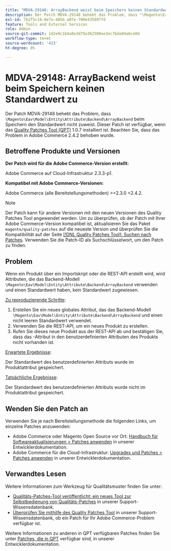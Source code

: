```yaml
---
title: "MDVA-29148: ArrayBackend weist beim Speichern keinen Standardwert zu."
description: Der Patch MDVA-29148 behebt das Problem, dass "\Magento\Eav\Model\Entity\Attribute\Backend\ArrayBackend"beim Speichern den Standardwert nicht zuweist. Dieser Patch ist verfügbar, wenn das [Quality Patches Tool (QPT)](/help/announcements/adobe-commerce-announcements/magento-quality-patches-released-new-tool-to-self-serve-quality-patches.md) 1.0.7 installiert ist. Beachten Sie, dass das Problem in Adobe Commerce 2.4.2 behoben wurde.
exl-id: 7b2f5c18-0e7a-485b-a07e-700e435697fd
feature: Tools and External Services
role: Admin
source-git-commit: 1d2e0c1b4a8e3d79a362500ee3ec7bde84a6ce0d
workflow-type: tm+mt
source-wordcount: '423'
ht-degree: 0%

---
```


# MDVA-29148: ArrayBackend weist beim Speichern keinen Standardwert zu

Der Patch MDVA-29148 behebt das Problem, dass `\Magento\Eav\Model\Entity\Attribute\Backend\ArrayBackend` beim Speichern den Standardwert nicht zuweist. Dieser Patch ist verfügbar, wenn das [Quality Patches Tool (QPT)](/help/announcements/adobe-commerce-announcements/magento-quality-patches-released-new-tool-to-self-serve-quality-patches.md) 1.0.7 installiert ist. Beachten Sie, dass das Problem in Adobe Commerce 2.4.2 behoben wurde.

## Betroffene Produkte und Versionen

**Der Patch wird für die Adobe Commerce-Version erstellt:**

Adobe Commerce auf Cloud-Infrastruktur 2.3.3-p1.

**Kompatibel mit Adobe Commerce-Versionen:**

Adobe Commerce (alle Bereitstellungsmethoden) >=2.3.0 &lt;2.4.2.

>[!NOTE]
>
>Der Patch kann für andere Versionen mit den neuen Versionen des Quality Patches Tool angewendet werden. Um zu überprüfen, ob der Patch mit Ihrer Adobe Commerce-Version kompatibel ist, aktualisieren Sie das Paket `magento/quality-patches` auf die neueste Version und überprüfen Sie die Kompatibilität auf der Seite [[!DNL Quality Patches Tool]: Suchen nach Patches](https://devdocs.magento.com/quality-patches/tool.html#patch-grid). Verwenden Sie die Patch-ID als Suchschlüsselwort, um den Patch zu finden.

## Problem

Wenn ein Produkt über ein Importskript oder die REST-API erstellt wird, wird Attributen, die das Backend-Modell `\Magento\Eav\Model\Entity\Attribute\Backend\ArrayBackend` verwenden und einen Standardwert haben, kein Standardwert zugewiesen.

<u>Zu reproduzierende Schritte</u>:

1. Erstellen Sie ein neues globales Attribut, das das Backend-Modell `\Magento\Eav\Model\Entity\Attribute\Backend\ArrayBackend` und einen nicht leeren Standardwert verwendet.
1. Verwenden Sie die REST-API, um ein neues Produkt zu erstellen.
1. Rufen Sie dieses neue Produkt aus der REST-API ab und bestätigen Sie, dass das -Attribut in den benutzerdefinierten Attributen des Produkts nicht vorhanden ist.

<u>Erwartete Ergebnisse</u>:

Der Standardwert des benutzerdefinierten Attributs wurde im Produktattribut gespeichert.

<u>Tatsächliche Ergebnisse</u>:

Der Standardwert des benutzerdefinierten Attributs wurde nicht im Produktattribut gespeichert.

## Wenden Sie den Patch an

Verwenden Sie je nach Bereitstellungsmethode die folgenden Links, um einzelne Patches anzuwenden:

* Adobe Commerce oder Magento Open Source vor Ort: [Handbuch für Softwareaktualisierungen > Patches anwenden](https://devdocs.magento.com/guides/v2.4/comp-mgr/patching/mqp.html) in unserer Entwicklerdokumentation.
* Adobe Commerce für die Cloud-Infrastruktur: [Upgrades und Patches > Patches anwenden](https://devdocs.magento.com/cloud/project/project-patch.html) in unserer Entwicklerdokumentation.

## Verwandtes Lesen

Weitere Informationen zum Werkzeug für Qualitätsmuster finden Sie unter:

* [Qualitäts-Patches-Tool veröffentlicht: ein neues Tool zur Selbstbedienung von Qualitäts-Patches](/help/announcements/adobe-commerce-announcements/magento-quality-patches-released-new-tool-to-self-serve-quality-patches.md) in unserer Support-Wissensdatenbank.
* [Überprüfen Sie mithilfe des Quality Patches Tool](/help/support-tools/patches-available-in-qpt-tool/check-patch-for-magento-issue-with-magento-quality-patches.md) in unserer Support-Wissensdatenbank, ob ein Patch für Ihr Adobe Commerce-Problem verfügbar ist.

Weitere Informationen zu anderen in QPT verfügbaren Patches finden Sie unter [Patches, die in QPT](https://devdocs.magento.com/quality-patches/tool.html#patch-grid) verfügbar sind, in unserer Entwicklerdokumentation.
